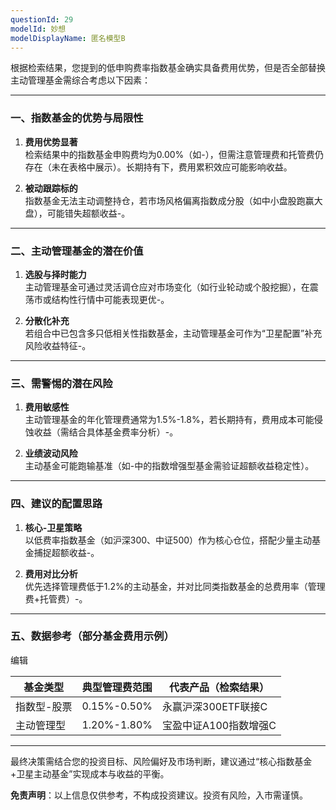 ```yaml
---
questionId: 29
modelId: 妙想
modelDisplayName: 匿名模型B
---
```

根据检索结果，您提到的低申购费率指数基金确实具备费用优势，但是否全部替换主动管理基金需综合考虑以下因素：

---

### 一、指数基金的优势与局限性

1. **费用优势显著**  
    检索结果中的指数基金申购费均为0.00%（如-），但需注意管理费和托管费仍存在（未在表格中展示）。长期持有下，费用累积效应可能影响收益。
    
2. **被动跟踪标的**  
    指数基金无法主动调整持仓，若市场风格偏离指数成分股（如中小盘股跑赢大盘），可能错失超额收益-。
    

---

### 二、主动管理基金的潜在价值

1. **选股与择时能力**  
    主动管理基金可通过灵活调仓应对市场变化（如行业轮动或个股挖掘），在震荡市或结构性行情中可能表现更优-。
    
2. **分散化补充**  
    若组合中已包含多只低相关性指数基金，主动管理基金可作为“卫星配置”补充风险收益特征-。
    

---

### 三、需警惕的潜在风险

1. **费用敏感性**  
    主动管理基金的年化管理费通常为1.5%-1.8%，若长期持有，费用成本可能侵蚀收益（需结合具体基金费率分析）-。
    
2. **业绩波动风险**  
    主动基金可能跑输基准（如-中的指数增强型基金需验证超额收益稳定性）。
    

---

### 四、建议的配置思路

1. **核心-卫星策略**  
    以低费率指数基金（如沪深300、中证500）作为核心仓位，搭配少量主动基金捕捉超额收益-。
    
2. **费用对比分析**  
    优先选择管理费低于1.2%的主动基金，并对比同类指数基金的总费用率（管理费+托管费）-。
    

---

### 五、数据参考（部分基金费用示例）

编辑

|基金类型|典型管理费范围|代表产品（检索结果）|
|---|---|---|
|指数型-股票|0.15%-0.50%|永赢沪深300ETF联接C|
|主动管理型|1.20%-1.80%|宝盈中证A100指数增强C|

---

最终决策需结合您的投资目标、风险偏好及市场判断，建议通过“核心指数基金+卫星主动基金”实现成本与收益的平衡。

**免责声明**：以上信息仅供参考，不构成投资建议。投资有风险，入市需谨慎。